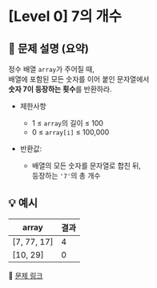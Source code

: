 # [Level 0] 7의 개수

## 📝 문제 설명 (요약)
정수 배열 `array`가 주어질 때,  
배열에 포함된 모든 숫자를 이어 붙인 문자열에서  
**숫자 7이 등장하는 횟수**를 반환하라.

- 제한사항  
  - 1 ≤ `array`의 길이 ≤ 100  
  - 0 ≤ `array[i]` ≤ 100,000  

- 반환값:  
  - 배열의 모든 숫자를 문자열로 합친 뒤,  
    등장하는 `'7'`의 총 개수

## 💡 예시
| array | 결과 |
|--------|------|
| [7, 77, 17] | 4 |
| [10, 29] | 0 |

🔗 [문제 링크](https://school.programmers.co.kr/learn/courses/30/lessons/120912)
